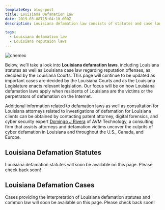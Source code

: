 ```yaml
---
templateKey: blog-post
title: Louisiana Defamation Law
date: 2019-03-08T15:04:10.000Z
description: Louisiana defamation law consists of statutes and case law.  Defamation law in Louisiana may include libel, slander, false light, intereference with business relations, and other torts.  

tags:
  - Louisiana defamation law
  - Louisiana reputaion laws
---
```

![chemex](/img/chemex.jpg)

Below, we’ll take a look into **Louisiana defamation laws**, including Louisiana statutes as well as Louisiana case law regarding reputation offenses, as decided by the Louisiana Courts.  This page will continue to be updated as important cases are decided by the Louisiana Courts and as the Louisiana Legislature enacts relevant legislation.  Our focus will be on how Louisiana defamation laws apply when residents of Louisiana are the victims or the perpetrators of defamation on the Internet.

Additional information related to defamation laws as well as consultation for Louisiana attorneys related to investigations of defamation for Louisiana clients can be obtained by contacting patent attorney, digital forensics, and cyber security expert [Domingo J Rivera](http://www.cyberlawyer.tech) of AVM Technology, a consulting firm that assists attorneys and defamation victims uncover the culprits of cyber defamation in Louisiana and throughout the U.S., Canada, and Europe. 

## Louisiana Defamation Statutes

Louisiana defamation statutes will soon be available on this page.  Please check back soon! 

## Louisiana Defamation Cases

Cases providing the interpretation of Louisiana defamation statutes and common law will soon be available on this page.  Please check back soon! 
